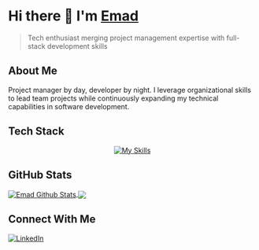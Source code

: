 # Hi there 👋 I'm [Emad](https://github.com/emadram)

> Tech enthusiast merging project management expertise with full-stack development skills

## About Me
Project manager by day, developer by night. I leverage organizational skills to lead team projects while continuously expanding my technical capabilities in software development.

## Tech Stack
<p align="center">
  <a href="https://skillicons.dev">
    <img src="https://skillicons.dev/icons?i=c,cs,java,js,python,bash,git,vim,react,vite,npm,notion" alt="My Skills" />
  </a>
</p>

## GitHub Stats
<div>
  <a href="https://github.com/emadram">
    <img align="center" src="https://github-readme-stats.vercel.app/api?username=emadram&include_all_commits=true&count_private=true&show_icons=true&line_height=20&title_color=00BFFF&icon_color=00BFFF&text_color=B0E0E6&bg_color=0,000000,1E2A3A" alt="Emad Github Stats">
  </a>
  <a href="https://github.com/emadram">
    <img align="center" src="https://github-readme-stats-anuraghazra1.vercel.app/api/top-langs/?username=emadram&layout=compact&title_color=00BFFF&icon_color=00BFFF&text_color=B0E0E6&bg_color=0,000000,1E2A3A">
  </a>
</div>

## Connect With Me
[![LinkedIn](https://img.shields.io/badge/-LinkedIn-0077B5?style=flat-square&logo=linkedin&logoColor=white)](https://www.linkedin.com/in/emad-ramezani-747287207/)
<!-- [![Portfolio](https://img.shields.io/badge/-Portfolio-000000?style=flat-square&logo=notion&logoColor=white)](https://YOUR_PORTFOLIO_URL) To be updated later --> 
